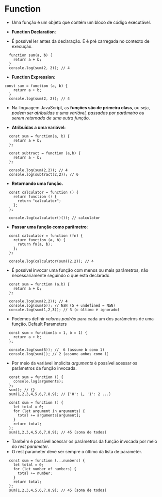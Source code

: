 # Function 

- Uma função é um objeto que contém um bloco de código executável.

- **Function Declaration**:
- É possível ler antes da declaração. E é pré carregada no contexto de execução.

```
  function sum(a, b) {
    return a + b;
  }
  console.log(sum(2, 2)); // 4 
```

- **Function Expression**:

```
const sum = function (a, b) {
    return a + b;
  }
  console.log(sum(2, 2)); // 4 
```

- Na linguagem JavaScript, as **funções são de primeira class**, ou seja, *podem ser atribuídas a uma variável, passadas por parâmetro ou serem retornada de uma outra função*.

- **Atribuídas a uma variável:**
```
  const sum = function(a, b) {
    return a + b;
  };

  const subtract = function (a,b) {
    return a - b;
  };

  console.log(sum(2,2)); // 4 
  console.log(subtract(2,2)); // 0 
```

- **Retornando uma função.**

```
  const calculator = function () {
    return function () {
      return "calculator";
    };
  };

  console.log(calculator()()); // calculator
```

- **Passar uma função como parâmetro**:

```
  const calculator = function (fn) {
    return function (a, b) {
      return fn(a, b);
    };
  };

  console.log(calculator(sum)(2,2)); // 4
```

- É possível invocar uma função com menos ou mais parâmetros, não necessariamente seguindo o que está declarado.

```
  const sum = function (a,b) {
    return a + b;
  };

  console.log(sum(2,2)); // 4
  console.log(sum(5)); // NaN (5 + undefined = NaN)
  console.log(sum(1,2,3)); // 3 (o último é ignorado)
```

- Podemos definir *valores padrão* para cada um dos parâmetros de uma função. Default Parameters
 
```
  const sum = function(a = 1, b = 1) {
    return a + b;
  };

  console.log(sum(5)); //  6 (assume b como 1)
  console.log(sum()); // 2 (assume ambos como 1)
```

- Por meio da variável implícita *arguments* é possível acessar os parâmetros da função invocada.

```
  const sum = function () {
    console.log(arguments);
  };
  sum(); // {}
  sum(1,2,3,4,5,6,7,8,9); // {'0': 1, '1': 2 ...}
```
```
  const sum = function () {
    let total = 0;
    for (let argument in arguments) {
      total += arguments[argument];
    }
    return total;
  };
  sum(1,2,3,4,5,6,7,8,9); // 45 (soma de todos)
```

- Também é possível acessar os parâmetros da função invocada por meio do *rest parameter*.
- O rest parameter deve ser sempre o último da lista de parameter.
  
```
  const sum = function (...numbers) {
    let total = 0;
    for (let number of numbers) {
      total += number;
    }
    return total;
  };
  sum(1,2,3,4,5,6,7,8,9); // 45 (soma de todos)
```

